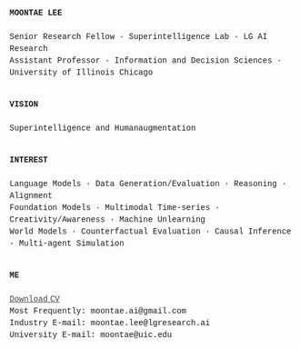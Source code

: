 <p align="left" style="line-height:1.5; font-family:Courier New">
  <strong>MOONTAE LEE</strong><br>
  <br>
  Senior Research Fellow · Superintelligence Lab · LG AI Research<br>
  Assistant Professor · Information and Decision Sciences · University of Illinois Chicago<br>
  <br>
</p>


<p align="left" style="line-height:1.5; font-family:Courier New">
  <strong>VISION</strong><br>
  <br>
  Superintelligence and Humanaugmentation<br> 
  <br>
</p>

<p align="left" style="line-height:1.5; font-family:Courier New">
  <strong>INTEREST</strong><br>
  <br>
  Language Models · Data Generation/Evaluation · Reasoning · Alignment<br>
  Foundation Models · Multimodal Time-series · Creativity/Awareness · Machine Unlearning<br>
  World Models · Counterfactual Evaluation · Causal Inference · Multi-agent Simulation<br>
  <br>
</p>

<p align="left" style="line-height:1.5; font-family:Courier New">
  <strong>ME</strong><br>
  <br>
    <a href="./Moontae_Lee-CV.pdf" style="color:#444444;"><u>Download CV</u></a><br>
    Most Frequently: moontae.ai@gmail.com<br>
    Industry E-mail: moontae.lee@lgresearch.ai<br>
    University E-mail: moontae@uic.edu<br>    
    <br>  
</p>


